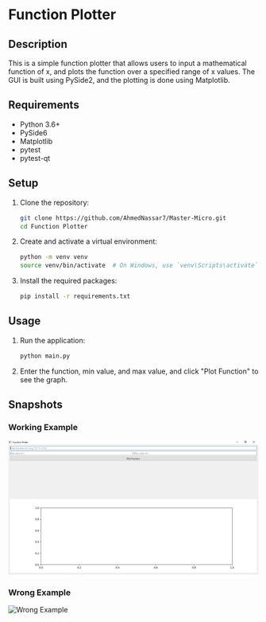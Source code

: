 # Function Plotter

## Description

This is a simple function plotter that allows users to input a mathematical function of x, and plots the function over a specified range of x values. The GUI is built using PySide2, and the plotting is done using Matplotlib.

## Requirements

- Python 3.6+
- PySide6
- Matplotlib
- pytest
- pytest-qt

## Setup

1. Clone the repository:
    ```sh
    git clone https://github.com/AhmedNassar7/Master-Micro.git
    cd Function Plotter
    ```

2. Create and activate a virtual environment:

    ```bash
    python -m venv venv
    source venv/bin/activate  # On Windows, use `venv\Scripts\activate`
    ```

3. Install the required packages:

    ```bash
    pip install -r requirements.txt
    ```

## Usage

1. Run the application:

    ```bash
    python main.py
    ```

2. Enter the function, min value, and max value, and click "Plot Function" to see the graph.

## Snapshots

### Working Example

![Working Example](examples/working_example.png)

### Wrong Example

![Wrong Example]()